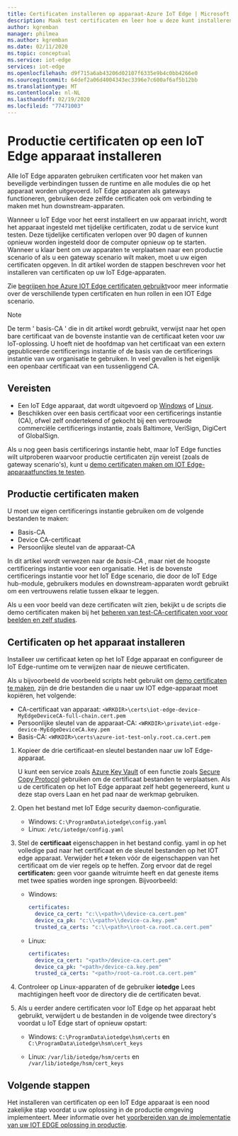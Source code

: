```yaml
---
title: Certificaten installeren op apparaat-Azure IoT Edge | Microsoft Docs
description: Maak test certificaten en leer hoe u deze kunt installeren op een Azure IoT Edge apparaat om de productie-implementatie voor te bereiden.
author: kgremban
manager: philmea
ms.author: kgremban
ms.date: 02/11/2020
ms.topic: conceptual
ms.service: iot-edge
services: iot-edge
ms.openlocfilehash: d9f715a6ab43206d02107f6335e9b4c0bb4266e0
ms.sourcegitcommit: 64def2a06d4004343ec3396e7c600af6af5b12bb
ms.translationtype: MT
ms.contentlocale: nl-NL
ms.lasthandoff: 02/19/2020
ms.locfileid: "77471003"
---
```

# <a name="install-production-certificates-on-an-iot-edge-device"></a>Productie certificaten op een IoT Edge apparaat installeren

Alle IoT Edge apparaten gebruiken certificaten voor het maken van beveiligde verbindingen tussen de runtime en alle modules die op het apparaat worden uitgevoerd.
IoT Edge apparaten als gateways functioneren, gebruiken deze zelfde certificaten ook om verbinding te maken met hun downstream-apparaten.

Wanneer u IoT Edge voor het eerst installeert en uw apparaat inricht, wordt het apparaat ingesteld met tijdelijke certificaten, zodat u de service kunt testen.
Deze tijdelijke certificaten verlopen over 90 dagen of kunnen opnieuw worden ingesteld door de computer opnieuw op te starten.
Wanneer u klaar bent om uw apparaten te verplaatsen naar een productie scenario of als u een gateway scenario wilt maken, moet u uw eigen certificaten opgeven.
In dit artikel worden de stappen beschreven voor het installeren van certificaten op uw IoT Edge-apparaten.

Zie [begrijpen hoe Azure IOT Edge certificaten gebruikt](iot-edge-certs.md)voor meer informatie over de verschillende typen certificaten en hun rollen in een IOT Edge scenario.

>[!NOTE]
>De term ' basis-CA ' die in dit artikel wordt gebruikt, verwijst naar het open bare certificaat van de bovenste instantie van de certificaat keten voor uw IoT-oplossing. U hoeft niet de hoofdmap van het certificaat van een extern gepubliceerde certificerings instantie of de basis van de certificerings instantie van uw organisatie te gebruiken. In veel gevallen is het eigenlijk een openbaar certificaat van een tussenliggend CA.

## <a name="prerequisites"></a>Vereisten

* Een IoT Edge apparaat, dat wordt uitgevoerd op [Windows](how-to-install-iot-edge-windows.md) of [Linux](how-to-install-iot-edge-linux.md).
* Beschikken over een basis certificaat voor een certificerings instantie (CA), ofwel zelf ondertekend of gekocht bij een vertrouwde commerciële certificerings instantie, zoals Baltimore, VeriSign, DigiCert of GlobalSign.

Als u nog geen basis certificerings instantie hebt, maar IoT Edge functies wilt uitproberen waarvoor productie certificaten zijn vereist (zoals de gateway scenario's), kunt u [demo certificaten maken om IOT Edge-apparaatfuncties te testen](how-to-create-test-certificates.md).

## <a name="create-production-certificates"></a>Productie certificaten maken

U moet uw eigen certificerings instantie gebruiken om de volgende bestanden te maken:

* Basis-CA
* Device CA-certificaat
* Persoonlijke sleutel van de apparaat-CA

In dit artikel wordt verwezen naar de *basis-CA* , maar niet de hoogste certificerings instantie voor een organisatie. Het is de bovenste certificerings instantie voor het IoT Edge scenario, die door de IoT Edge hub-module, gebruikers modules en downstream-apparaten wordt gebruikt om een vertrouwens relatie tussen elkaar te leggen.

Als u een voor beeld van deze certificaten wilt zien, bekijkt u de scripts die demo certificaten maken bij het [beheren van test-CA-certificaten voor voor beelden en zelf studies](https://github.com/Azure/iotedge/tree/master/tools/CACertificates).

## <a name="install-certificates-on-the-device"></a>Certificaten op het apparaat installeren

Installeer uw certificaat keten op het IoT Edge apparaat en configureer de IoT Edge-runtime om te verwijzen naar de nieuwe certificaten.

Als u bijvoorbeeld de voorbeeld scripts hebt gebruikt om [demo certificaten te maken](how-to-create-test-certificates.md), zijn de drie bestanden die u naar uw IOT edge-apparaat moet kopiëren, het volgende:

* CA-certificaat van apparaat: `<WRKDIR>\certs\iot-edge-device-MyEdgeDeviceCA-full-chain.cert.pem`
* Persoonlijke sleutel van de apparaat-CA: `<WRKDIR>\private\iot-edge-device-MyEdgeDeviceCA.key.pem`
* Basis-CA: `<WRKDIR>\certs\azure-iot-test-only.root.ca.cert.pem`

1. Kopieer de drie certificaat-en sleutel bestanden naar uw IoT Edge-apparaat.

   U kunt een service zoals [Azure Key Vault](https://docs.microsoft.com/azure/key-vault) of een functie zoals [Secure Copy Protocol](https://www.ssh.com/ssh/scp/) gebruiken om de certificaat bestanden te verplaatsen.  Als u de certificaten op het IoT Edge apparaat zelf hebt gegenereerd, kunt u deze stap overs Laan en het pad naar de werkmap gebruiken.

2. Open het bestand met IoT Edge security daemon-configuratie.

   * Windows: `C:\ProgramData\iotedge\config.yaml`
   * Linux: `/etc/iotedge/config.yaml`

3. Stel de **certificaat** eigenschappen in het bestand config. yaml in op het volledige pad naar het certificaat en de sleutel bestanden op het IOT edge apparaat. Verwijder het `#` teken vóór de eigenschappen van het certificaat om de vier regels op te heffen. Zorg ervoor dat de regel **certificaten:** geen voor gaande witruimte heeft en dat geneste items met twee spaties worden inge sprongen. Bijvoorbeeld:

   * Windows:

      ```yaml
      certificates:
        device_ca_cert: "c:\\<path>\\device-ca.cert.pem"
        device_ca_pk: "c:\\<path>\\device-ca.key.pem"
        trusted_ca_certs: "c:\\<path>\\root-ca.root.ca.cert.pem"
      ```

   * Linux:

      ```yaml
      certificates:
        device_ca_cert: "<path>/device-ca.cert.pem"
        device_ca_pk: "<path>/device-ca.key.pem"
        trusted_ca_certs: "<path>/root-ca.root.ca.cert.pem"
      ```

4. Controleer op Linux-apparaten of de gebruiker **iotedge** Lees machtigingen heeft voor de directory die de certificaten bevat.

5. Als u eerder andere certificaten voor IoT Edge op het apparaat hebt gebruikt, verwijdert u de bestanden in de volgende twee directory's voordat u IoT Edge start of opnieuw opstart:

   * Windows: `C:\ProgramData\iotedge\hsm\certs` en `C:\ProgramData\iotedge\hsm\cert_keys`

   * Linux: `/var/lib/iotedge/hsm/certs` en `/var/lib/iotedge/hsm/cert_keys`

## <a name="next-steps"></a>Volgende stappen

Het installeren van certificaten op een IoT Edge apparaat is een nood zakelijke stap voordat u uw oplossing in de productie omgeving implementeert. Meer informatie over het [voorbereiden van de implementatie van uw IOT EDGE oplossing in productie](production-checklist.md).
